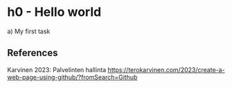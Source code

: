 # h0 - Hello world

a) My first task

## References

Karvinen 2023: Palvelinten hallinta https://terokarvinen.com/2023/create-a-web-page-using-github/?fromSearch=Github
